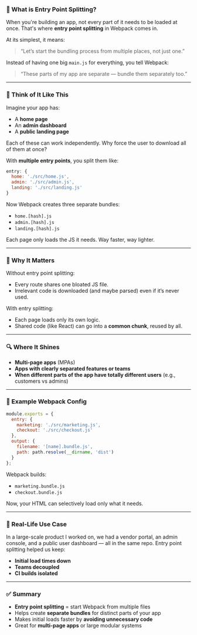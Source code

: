 
### 🧩 What is Entry Point Splitting?

When you're building an app, not every part of it needs to be loaded at once. That's where **entry point splitting** in Webpack comes in.

At its simplest, it means:

> “Let’s start the bundling process from multiple places, not just one.”

Instead of having one big `main.js` for everything, you tell Webpack:

> “These parts of my app are separate — bundle them separately too.”

---

### 📁 Think of It Like This

Imagine your app has:

* A **home page**
* An **admin dashboard**
* A **public landing page**

Each of these can work independently. Why force the user to download all of them at once?

With **multiple entry points**, you split them like:

```js
entry: {
  home: './src/home.js',
  admin: './src/admin.js',
  landing: './src/landing.js'
}
```

Now Webpack creates three separate bundles:

* `home.[hash].js`
* `admin.[hash].js`
* `landing.[hash].js`

Each page only loads the JS it needs. Way faster, way lighter.

---

### 🧠 Why It Matters

Without entry point splitting:

* Every route shares one bloated JS file.
* Irrelevant code is downloaded (and maybe parsed) even if it’s never used.

With entry splitting:

* Each page loads only its own logic.
* Shared code (like React) can go into a **common chunk**, reused by all.

---

### 🔍 Where It Shines

* **Multi-page apps** (MPAs)
* **Apps with clearly separated features or teams**
* **When different parts of the app have totally different users** (e.g., customers vs admins)

---

### 🧪 Example Webpack Config

```js
module.exports = {
  entry: {
    marketing: './src/marketing.js',
    checkout: './src/checkout.js'
  },
  output: {
    filename: '[name].bundle.js',
    path: path.resolve(__dirname, 'dist')
  }
};
```

Webpack builds:

* `marketing.bundle.js`
* `checkout.bundle.js`

Now, your HTML can selectively load only what it needs.

---

### 📌 Real-Life Use Case

In a large-scale product I worked on, we had a vendor portal, an admin console, and a public user dashboard — all in the same repo. Entry point splitting helped us keep:

* **Initial load times down**
* **Teams decoupled**
* **CI builds isolated**

---

### ✅ Summary

* **Entry point splitting** = start Webpack from multiple files
* Helps create **separate bundles** for distinct parts of your app
* Makes initial loads faster by **avoiding unnecessary code**
* Great for **multi-page apps** or large modular systems
